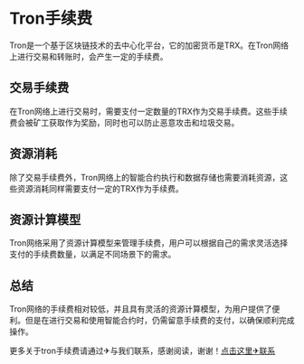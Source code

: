 # Tron手续费

Tron是一个基于区块链技术的去中心化平台，它的加密货币是TRX。在Tron网络上进行交易和转账时，会产生一定的手续费。

## 交易手续费

在Tron网络上进行交易时，需要支付一定数量的TRX作为交易手续费。这些手续费会被矿工获取作为奖励，同时也可以防止恶意攻击和垃圾交易。

## 资源消耗

除了交易手续费外，Tron网络上的智能合约执行和数据存储也需要消耗资源，这些资源消耗同样需要支付一定的TRX作为手续费。

## 资源计算模型

Tron网络采用了资源计算模型来管理手续费，用户可以根据自己的需求灵活选择支付的手续费数量，以满足不同场景下的需求。

## 总结

Tron网络的手续费相对较低，并且具有灵活的资源计算模型，为用户提供了便利。但是在进行交易和使用智能合约时，仍需留意手续费的支付，以确保顺利完成操作。

更多关于tron手续费请通过✈与我们联系，感谢阅读，谢谢！[点击这里✈联系](https://t.me/shalongbot)